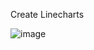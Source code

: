 Create Linecharts

![image](https://github.com/Aban6/Data-Visualization_Matplotlib/assets/44682432/603dc5fa-7274-4751-91ef-49690f8f589e)


